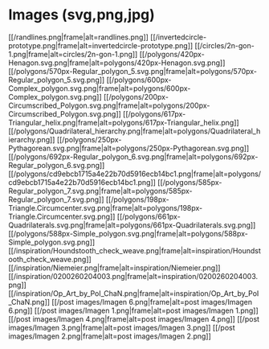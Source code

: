 # Images (svg,png,jpg)
[[/randlines.png|frame|alt=randlines.png]]
[[/invertedcircle-prototype.png|frame|alt=invertedcircle-prototype.png]]
[[/circles/2n-gon-1.png|frame|alt=circles/2n-gon-1.png]]
[[/polygons/420px-Henagon.svg.png|frame|alt=polygons/420px-Henagon.svg.png]]
[[/polygons/570px-Regular_polygon_5.svg.png|frame|alt=polygons/570px-Regular_polygon_5.svg.png]]
[[/polygons/600px-Complex_polygon.svg.png|frame|alt=polygons/600px-Complex_polygon.svg.png]]
[[/polygons/200px-Circumscribed_Polygon.svg.png|frame|alt=polygons/200px-Circumscribed_Polygon.svg.png]]
[[/polygons/617px-Triangular_helix.png|frame|alt=polygons/617px-Triangular_helix.png]]
[[/polygons/Quadrilateral_hierarchy.png|frame|alt=polygons/Quadrilateral_hierarchy.png]]
[[/polygons/250px-Pythagorean.svg.png|frame|alt=polygons/250px-Pythagorean.svg.png]]
[[/polygons/692px-Regular_polygon_6.svg.png|frame|alt=polygons/692px-Regular_polygon_6.svg.png]]
[[/polygons/cd9ebcb1715a4e22b70d5916ecb14bc1.png|frame|alt=polygons/cd9ebcb1715a4e22b70d5916ecb14bc1.png]]
[[/polygons/585px-Regular_polygon_7.svg.png|frame|alt=polygons/585px-Regular_polygon_7.svg.png]]
[[/polygons/198px-Triangle.Circumcenter.svg.png|frame|alt=polygons/198px-Triangle.Circumcenter.svg.png]]
[[/polygons/661px-Quadrilaterals.svg.png|frame|alt=polygons/661px-Quadrilaterals.svg.png]]
[[/polygons/588px-Simple_polygon.svg.png|frame|alt=polygons/588px-Simple_polygon.svg.png]]
[[/inspiration/Houndstooth_check_weave.png|frame|alt=inspiration/Houndstooth_check_weave.png]]
[[/inspiration/Niemeier.png|frame|alt=inspiration/Niemeier.png]]
[[/inspiration/0200260204003.png|frame|alt=inspiration/0200260204003.png]]
[[/inspiration/Op_Art_by_PoI_ChaN.png|frame|alt=inspiration/Op_Art_by_PoI_ChaN.png]]
[[/post images/Imagen 6.png|frame|alt=post images/Imagen 6.png]]
[[/post images/Imagen 1.png|frame|alt=post images/Imagen 1.png]]
[[/post images/Imagen 4.png|frame|alt=post images/Imagen 4.png]]
[[/post images/Imagen 3.png|frame|alt=post images/Imagen 3.png]]
[[/post images/Imagen 2.png|frame|alt=post images/Imagen 2.png]]